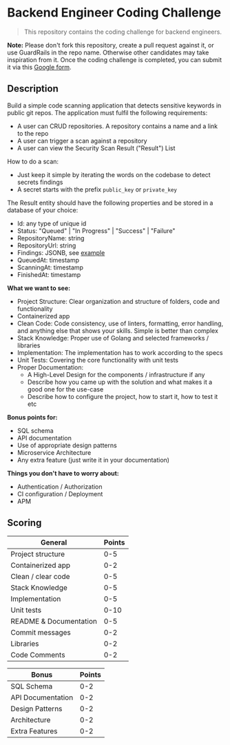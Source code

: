 # Backend Engineer Coding Challenge

> This repository contains the coding challenge for backend engineers.

**Note:** Please don't fork this repository, create a pull request against it, or use GuardRails in the repo name. Otherwise other candidates may take inspiration from it. Once the coding challenge is completed, you can submit it via this [Google form](https://forms.gle/i5nZWZKoUnTWj3td9).

## Description

Build a simple code scanning application that detects sensitive keywords in public git repos.
The application must fulfil the following requirements:
- A user can CRUD repositories. A repository contains a name and a link to the repo
- A user can trigger a scan against a repository
- A user can view the Security Scan Result ("Result") List

How to do a scan:
- Just keep it simple by iterating the words on the codebase to detect secrets findings
- A secret starts with the prefix `public_key` or `private_key`

The Result entity should have the following properties and be stored in a database of your choice:
- Id: any type of unique id
- Status: "Queued" | "In Progress" | "Success" | "Failure"
- RepositoryName: string
- RepositoryUrl: string
- Findings: JSONB, see [example](example-findings.json)
- QueuedAt: timestamp
- ScanningAt: timestamp
- FinishedAt: timestamp


**What we want to see:**
- Project Structure: Clear organization and structure of folders, code and functionality
- Containerized app
- Clean Code: Code consistency, use of linters, formatting, error handling, and anything else that shows your skills. Simple is better than complex
- Stack Knowledge: Proper use of Golang and selected frameworks / libraries
- Implementation: The implementation has to work according to the specs
- Unit Tests: Covering the core functionality with unit tests
- Proper Documentation: 
    - A High-Level Design for the components / infrastructure if any
    - Describe how you came up with the solution and what makes it a good one for the use-case
    - Describe how to configure the project, how to start it, how to test it etc

**Bonus points for:**
- SQL schema
- API documentation
- Use of appropriate design patterns
- Microservice Architecture
- Any extra feature (just write it in your documentation)

**Things you don't have to worry about:**

- Authentication / Authorization
- CI configuration / Deployment
- APM


## Scoring

| General                | Points |
|------------------------|--------|
| Project structure      | 0-5    |
| Containerized app      | 0-2    |
| Clean / clear code     | 0-5    |
| Stack Knowledge        | 0-5    |
| Implementation         | 0-5    |
| Unit tests             | 0-10   |
| README & Documentation | 0-5    |
| Commit messages        | 0-2    |
| Libraries              | 0-2    |
| Code Comments          | 0-2    |


| Bonus             | Points |
|-------------------|--------|
| SQL Schema        | 0-2    |
| API Documentation | 0-2    |
| Design Patterns   | 0-2    |
| Architecture      | 0-2    |
| Extra Features    | 0-2    |


